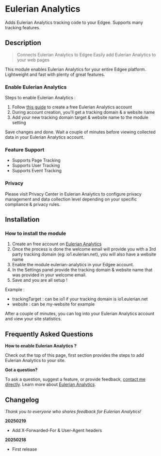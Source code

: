 # Eulerian Analytics

Adds Eulerian Analytics tracking code to your Edgee. Supports many tracking features.

## Description 

> Connects Eulerian Analytics to Edgee
> Easily add Eulerian Analytics to your web pages

This module enables Eulerian Analytics for your entire Edgee platform. Lightweight and fast with plenty of great features.

### Enable Eulerian Analytics ###

Steps to enable Eulerian Analytics :

1. Follow [this guide](https://eulerian.io) to create a free Eulerian Analytics account
2. During account creation, you'll get a tracking domain & a website name
3. Add your new tracking domain target & website name to the module setting

Save changes and done. Wait a couple of minutes before viewing collected data in your Eulerian Analytics account.

### Feature Support ###

* Supports Page Tracking
* Supports User Tracking
* Supports Event Tracking

### Privacy ###

Please visit Privacy Center in Eulerian Analytics to configure privacy
management and data collection level depending on your specific compliance &
privacy rules.

## Installation

### How to install the module ###

1. Create an free account on [Eulerian Analytics](https://eulerian.io)
2. Once the process is done the welcome email will provide you with a 3rd party tracking domain (eg: io1.eulerian.net), you will also have a website name
3. Enable the module eulerian-analytics in your Edgee account.
4. In the Settings panel provide the tracking domain & website name that was provided in your welcome email.
5. Save and you are all setup !

Example :
- trackingTarget : can be io1 if your tracking domain is io1.eulerian.net
- website : can be my-website for example

After a couple of minutes, you can log into your Eulerian Analytics account and view your site statistics.


## Frequently Asked Questions 


**How to enable Eulerian Analytics ?**

Check out the top of this page, first section provides the steps to add Eulerian Analytics to your site.


**Got a question?**

To ask a question, suggest a feature, or provide feedback, [contact me directly](am@eulerian.com). Learn more about [Eulerian Analytics](https://www.eulerian.com/).


## Changelog 

*Thank you to everyone who shares feedback for Eulerian Analytics!*

**20250219**

* Add X-Forwarded-For & User-Agent headers

**20250218**

* First release
